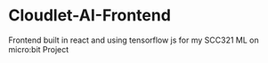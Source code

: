 # Cloudlet-AI-Frontend
Frontend built in react and using tensorflow js for my SCC321 ML on micro:bit Project
